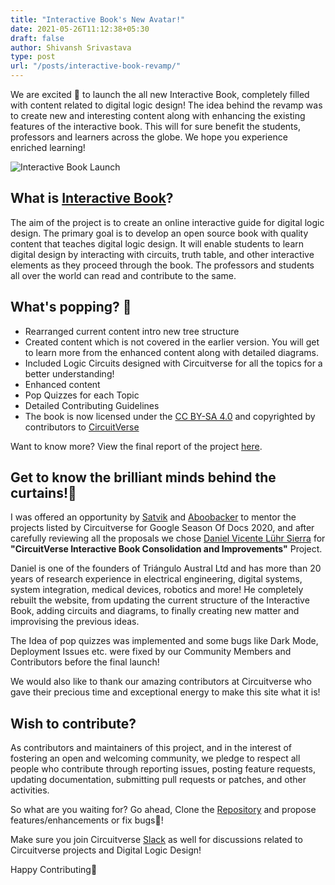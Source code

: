 ```yaml
---
title: "Interactive Book's New Avatar!"
date: 2021-05-26T11:12:38+05:30
draft: false
author: Shivansh Srivastava
type: post
url: "/posts/interactive-book-revamp/"
---
```



We are excited 🎊 to launch the all new Interactive Book, completely filled with content related to digital logic design! The idea behind the revamp was to create new and interesting content along with enhancing the existing features of the interactive book. This will for sure benefit the students, professors and learners across the globe. We hope you experience enriched learning!

![Interactive Book Launch](/images/Banner-IB-Launch.png)

## What is [Interactive Book](https://learn.circuitverse.org)?

The aim of the project is to create an online interactive guide for digital logic design. The primary goal is to develop an open source book with quality content that teaches digital logic design. It will enable students to learn digital design by interacting with circuits, truth table, and other interactive elements as they proceed through the book. The professors and students all over the world can read and contribute to the same.

## What's popping? 🤔

- Rearranged current content intro new tree structure
- Created content which is not covered in the earlier version. You will get to learn more from the enhanced content along with detailed diagrams.
- Included Logic Circuits designed with Circuitverse for all the topics for a better understanding! 
- Enhanced content
- Pop Quizzes for each Topic
- Detailed Contributing Guidelines
- The book is now licensed under the [CC BY-SA 4.0](https://creativecommons.org/licenses/by-sa/4.0/) and copyrighted by contributors to [CircuitVerse](https://circuitverse.org/)

Want to know more? View the final report of the project [here](https://blog.circuitverse.org/posts/gsod2020-cvib-final-report-dvls/).

## Get to know the brilliant minds behind the curtains!🥁

I was offered an opportunity by [Satvik](https://github.com/satu0king) and [Aboobacker](https://github.com/tachyons) to mentor the projects listed by Circuitverse for Google Season Of Docs 2020, and after carefully reviewing all the proposals we chose [Daniel Vicente Lühr Sierra](https://github.com/danielluehr) for **"CircuitVerse Interactive Book Consolidation and Improvements"** Project.

Daniel is one of the founders of Triángulo Austral Ltd and has more than 20 years of research experience in electrical engineering, digital systems, system integration, medical devices, robotics and more! He completely rebuilt the website, from updating the current structure of the Interactive Book, adding circuits and diagrams, to finally creating new matter and improvising the previous ideas.

The Idea of pop quizzes was implemented and some bugs like Dark Mode, Deployment Issues etc. were fixed by our Community Members and Contributors before the final launch!

We would also like to thank our amazing contributors at Circuitverse who gave their precious time and exceptional energy to make this site what it is!

## Wish to contribute?

As contributors and maintainers of this project, and in the interest of fostering an open and welcoming community, we pledge to respect all people who contribute through reporting issues, posting feature requests, updating documentation, submitting pull requests or patches, and other activities.

So what are you waiting for? Go ahead, Clone the [Repository](https://github.com/CircuitVerse/Interactive-Book/) and propose features/enhancements or fix bugs🐞!

Make sure you join Circuitverse [Slack](http://www.circuitverse.org/slack) as well for discussions related to Circuitverse projects and Digital Logic Design!

Happy Contributing🎉

